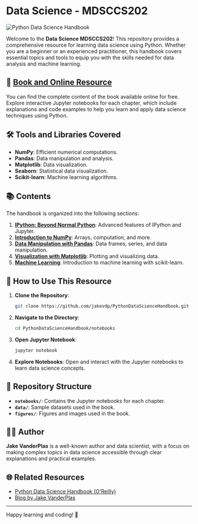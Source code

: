# Data Science - MDSCCS202

![Python Data Science Handbook](https://jakevdp.github.io/PythonDataScienceHandbook/figures/PythonDataScience_cover.png)

Welcome to the **Data Science MDSCCS202**! This repository provides a comprehensive resource for learning data science using Python. Whether you are a beginner or an experienced practitioner, this handbook covers essential topics and tools to equip you with the skills needed for data analysis and machine learning.

## 📖 [Book and Online Resource](https://jakevdp.github.io/PythonDataScienceHandbook/)

You can find the complete content of the book available online for free. Explore interactive Jupyter notebooks for each chapter, which include explanations and code examples to help you learn and apply data science techniques using Python.

## 🛠️ Tools and Libraries Covered

- **NumPy**: Efficient numerical computations.
- **Pandas**: Data manipulation and analysis.
- **Matplotlib**: Data visualization.
- **Seaborn**: Statistical data visualization.
- **Scikit-learn**: Machine learning algorithms.

## 📚 Contents

The handbook is organized into the following sections:

1. **[IPython: Beyond Normal Python](https://jakevdp.github.io/PythonDataScienceHandbook/01.00-IPython-Beyond-Normal-Python.html)**: Advanced features of IPython and Jupyter.
2. **[Introduction to NumPy](https://jakevdp.github.io/PythonDataScienceHandbook/02.00-Introduction-to-NumPy.html)**: Arrays, computation, and more.
3. **[Data Manipulation with Pandas](https://jakevdp.github.io/PythonDataScienceHandbook/03.00-Introduction-to-Pandas.html)**: Data frames, series, and data manipulation.
4. **[Visualization with Matplotlib](https://jakevdp.github.io/PythonDataScienceHandbook/04.00-Introduction-to-Matplotlib.html)**: Plotting and visualizing data.
5. **[Machine Learning](https://jakevdp.github.io/PythonDataScienceHandbook/05.00-Machine-Learning.html)**: Introduction to machine learning with scikit-learn.

## 📝 How to Use This Resource

1. **Clone the Repository**:
    ```bash
    git clone https://github.com/jakevdp/PythonDataScienceHandbook.git
    ```
2. **Navigate to the Directory**:
    ```bash
    cd PythonDataScienceHandbook/notebooks
    ```
3. **Open Jupyter Notebook**:
    ```bash
    jupyter notebook
    ```
4. **Explore Notebooks**: Open and interact with the Jupyter notebooks to learn data science concepts.

## 📂 Repository Structure

- **`notebooks/`**: Contains the Jupyter notebooks for each chapter.
- **`data/`**: Sample datasets used in the book.
- **`figures/`**: Figures and images used in the book.

## 👨‍🏫 Author

**Jake VanderPlas** is a well-known author and data scientist, with a focus on making complex topics in data science accessible through clear explanations and practical examples.


## 🌐 Related Resources

- [Python Data Science Handbook (O'Reilly)](http://shop.oreilly.com/product/0636920034919.do)
- [Blog by Jake VanderPlas](https://jakevdp.github.io/)

---

Happy learning and coding! 🚀
